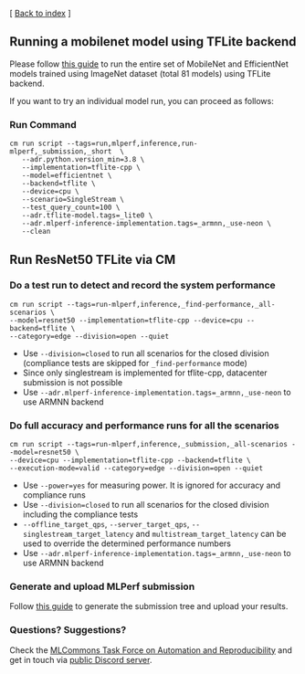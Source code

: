 [ [Back to index](README.md) ]

## Running a mobilenet model using TFLite backend

Please follow [this guide](https://github.com/mlcommons/ck/blob/master/cm-mlops/script/run-mlperf-inference-mobilenet-models/README-about.md) 
to run the entire set of MobileNet and EfficientNet models trained using ImageNet dataset (total 81 models) using TFLite backend.

If you want to try an individual model run, you can proceed as follows:


### Run Command
```
cm run script --tags=run,mlperf,inference,run-mlperf,_submission,_short  \
   --adr.python.version_min=3.8 \
   --implementation=tflite-cpp \
   --model=efficientnet \
   --backend=tflite \
   --device=cpu \
   --scenario=SingleStream \
   --test_query_count=100 \
   --adr.tflite-model.tags=_lite0 \
   --adr.mlperf-inference-implementation.tags=_armnn,_use-neon \
   --clean
```


## Run ResNet50 TFLite via CM


### Do a test run to detect and record the system performance

```
cm run script --tags=run-mlperf,inference,_find-performance,_all-scenarios \
--model=resnet50 --implementation=tflite-cpp --device=cpu --backend=tflite \
--category=edge --division=open --quiet
```
* Use `--division=closed` to run all scenarios for the closed division (compliance tests are skipped for `_find-performance` mode)
* Since only singlestream is implemented for tflite-cpp, datacenter submission is not possible
* Use `--adr.mlperf-inference-implementation.tags=_armnn,_use-neon` to use ARMNN backend


### Do full accuracy and performance runs for all the scenarios

```
cm run script --tags=run-mlperf,inference,_submission,_all-scenarios --model=resnet50 \
--device=cpu --implementation=tflite-cpp --backend=tflite \
--execution-mode=valid --category=edge --division=open --quiet
```

* Use `--power=yes` for measuring power. It is ignored for accuracy and compliance runs
* Use `--division=closed` to run all scenarios for the closed division including the compliance tests
* `--offline_target_qps`, `--server_target_qps`, `--singlestream_target_latency` and `multistream_target_latency` can be used to override the determined performance numbers
* Use `--adr.mlperf-inference-implementation.tags=_armnn,_use-neon` to use ARMNN backend



### Generate and upload MLPerf submission

Follow [this guide](../Submission.md) to generate the submission tree and upload your results.


### Questions? Suggestions?

Check the [MLCommons Task Force on Automation and Reproducibility](../../../taskforce.md) 
and get in touch via [public Discord server](https://discord.gg/JjWNWXKxwT).
